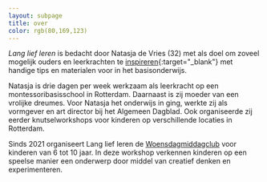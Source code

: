 ```yaml
---
layout: subpage
title: over
color: rgb(80,169,123)
---
```


_Lang lief leren_ is bedacht door Natasja de Vries (32) met als doel om zoveel mogelijk ouders en leerkrachten te [inspireren](https://www.instagram.com/langliefleren/){:target="\_blank"} met handige tips en materialen voor in het basisonderwijs.

Natasja is drie dagen per week werkzaam als leerkracht op een montessoribasisschool in Rotterdam. Daarnaast is zij moeder van een vrolijke dreumes.
Voor Natasja het onderwijs in ging, werkte zij als vormgever en art director bij het Algemeen Dagblad. Ook organiseerde zij eerder knutselworkshops voor kinderen op verschillende locaties in Rotterdam.

Sinds 2021 organiseert Lang lief leren de [Woensdagmiddagclub]({{site.baseurl}}/woensdagmiddagclub) voor kinderen van 6 tot 10 jaar. In deze workshop verkennen kinderen op een speelse manier een onderwerp door middel van creatief denken en experimenteren.
